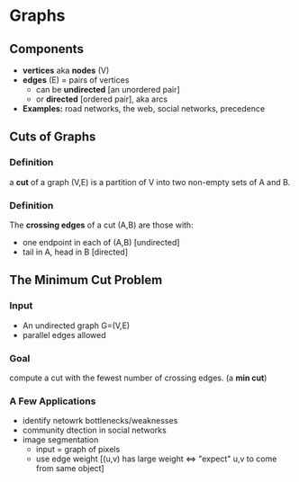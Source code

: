 # Graphs

## Components

 * **vertices** aka **nodes** (V)
 * **edges** (E) = pairs of vertices
   * can be **undirected** [an unordered pair]
   * or **directed** [ordered pair], aka arcs
 * **Examples:** road networks, the web, social networks, precedence

## Cuts of Graphs

### Definition

a **cut** of a graph (V,E) is a partition of V into two non-empty sets of A and B.

### Definition

The **crossing edges** of a cut (A,B) are those with:

  * one endpoint in each of (A,B) [undirected]
  * tail in A, head in B [directed]

## The Minimum Cut Problem

### Input

  * An undirected graph G=(V,E)
  * parallel edges allowed

### Goal

compute a cut with the fewest number of crossing edges. (a **min cut**)

### A Few Applications

  * identify netowrk bottlenecks/weaknesses
  * community dtection in social networks
  * image segmentation
    * input = graph of pixels
    * use edge weight [(u,v) has large weight <=> "expect" u,v to come from same object]

